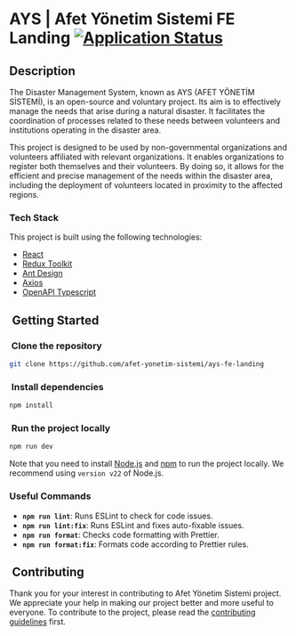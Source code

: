 # AYS | Afet Yönetim Sistemi FE Landing [![Application Status](https://github.com/afet-yonetim-sistemi/ays-fe-landing/actions/workflows/application-health-checker.yml/badge.svg)](https://github.com/afet-yonetim-sistemi/ays-fe-landing/actions/workflows/application-health-checker.yml)

## Description

The Disaster Management System, known as AYS (AFET YÖNETİM SİSTEMİ), is an open-source and voluntary project. Its aim is to effectively manage the needs that arise during a natural disaster. It facilitates the coordination of processes related to these needs between volunteers and institutions operating in the disaster area.

This project is designed to be used by non-governmental organizations and volunteers affiliated with relevant organizations. It enables organizations to register both themselves and their volunteers. By doing so, it allows for the efficient and precise management of the needs within the disaster area, including the deployment of volunteers located in proximity to the affected regions.

### Tech Stack

This project is built using the following technologies:

- [React](https://reactjs.org/)
- [Redux Toolkit](https://redux-toolkit.js.org/)
- [Ant Design](https://ant.design/)
- [Axios](https://axios-http.com/)
- [OpenAPI Typescript](https://www.npmjs.com/package/openapi-typescript)

##  Getting Started

###  Clone the repository

```bash
git clone https://github.com/afet-yonetim-sistemi/ays-fe-landing
```

###  Install dependencies

```bash
npm install
```

###  Run the project locally

```bash
npm run dev
```

Note that you need to install [Node.js](https://nodejs.org/en/) and [npm](https://www.npmjs.com/) to run the project locally. We recommend using `version v22` of Node.js.

### Useful Commands

- **`npm run lint`**: Runs ESLint to check for code issues.
- **`npm run lint:fix`**: Runs ESLint and fixes auto-fixable issues.
- **`npm run format`**: Checks code formatting with Prettier.
- **`npm run format:fix`**: Formats code according to Prettier rules.

##  Contributing

Thank you for your interest in contributing to Afet Yönetim Sistemi project. We appreciate your help in making our project better and more useful to everyone. To contribute to the project, please read the [contributing guidelines](CONTRIBUTING.md) first.
